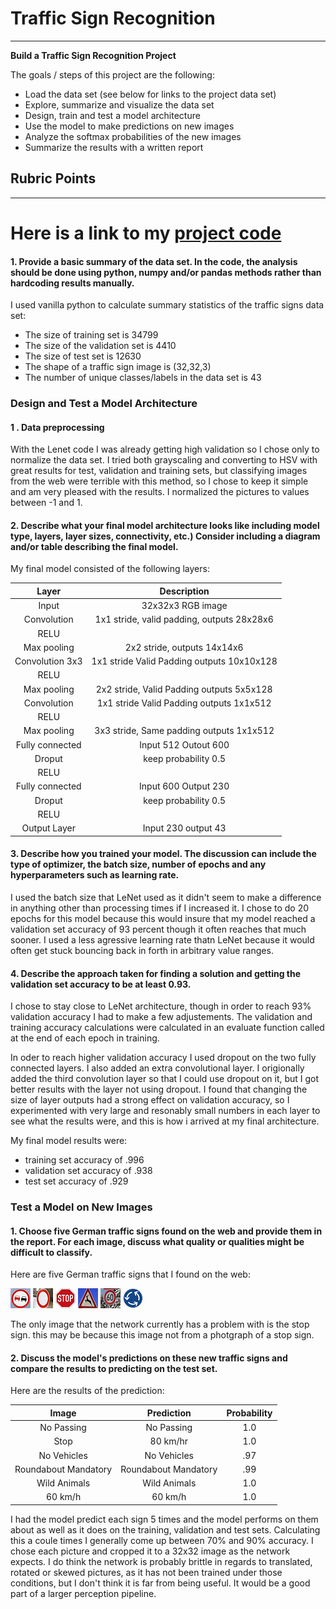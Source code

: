 # **Traffic Sign Recognition** 

---

**Build a Traffic Sign Recognition Project**

The goals / steps of this project are the following:
* Load the data set (see below for links to the project data set)
* Explore, summarize and visualize the data set
* Design, train and test a model architecture
* Use the model to make predictions on new images
* Analyze the softmax probabilities of the new images
* Summarize the results with a written report


[//]: # (Image References)

[image1]: ./examples/visualization.jpg "Visualization"
[image2]: ./examples/grayscale.jpg "Grayscaling"
[image3]: ./examples/random_noise.jpg "Random Noise"
[image4]: ./nopass.png "Traffic Sign 1"
[image5]: ./novh.png "Traffic Sign 2"
[image6]: ./stop.png "Traffic Sign 3"
[image7]: ./wild.png "Traffic Sign 4"
[image8]: ./60.png "Traffic Sign 5"
[image9]: ./round.png "Traffic Sign 6"

## Rubric Points
---

# Here is a link to my [project code](https://github.com/mi7flat5/Sign_Classifier/blob/master/Traffic_Sign_Classifier.ipynb)
                                      

#### 1. Provide a basic summary of the data set. In the code, the analysis should be done using python, numpy and/or pandas methods rather than hardcoding results manually.

I used vanilla python to calculate summary statistics of the traffic
signs data set:

* The size of training set is 34799
* The size of the validation set is 4410
* The size of test set is 12630
* The shape of a traffic sign image is (32,32,3)
* The number of unique classes/labels in the data set is 43



### Design and Test a Model Architecture

#### 1 . Data preprocessing

With the Lenet code I was already getting high validation so I chose only to normalize the data set. I tried both grayscaling and converting to HSV with great results for test, validation and training sets, but classifying images from the web were terrible with this method, so I chose to keep it simple and am very pleased with the results. I normalized the pictures to values between -1 and 1. 




#### 2. Describe what your final model architecture looks like including model type, layers, layer sizes, connectivity, etc.) Consider including a diagram and/or table describing the final model.

My final model consisted of the following layers:

| Layer         		|     Description	        					| 
|:---------------------:|:---------------------------------------------:| 
| Input         		| 32x32x3 RGB image   							| 
| Convolution      	| 1x1 stride, valid padding, outputs 28x28x6 	|
| RELU					|												|
| Max pooling	      	| 2x2 stride,  outputs 14x14x6 				|
| Convolution 3x3	    | 1x1 stride Valid Padding outputs 10x10x128     									|
| RELU					|												|
| Max pooling	      	| 2x2 stride,  Valid Padding 		outputs 5x5x128 		|
| Convolution	    | 1x1 stride Valid Padding outputs 1x1x512       									|
| RELU					|												|
| Max pooling	      	| 3x3 stride,  Same padding		outputs 1x1x512		|
| Fully connected		|  Input 512  Outout 600      									|
| Droput | keep probability 0.5 |
| RELU					|												|
| Fully connected		|   Input 600 Output 230   									|
| Droput | keep probability 0.5 |
| RELU					|												|
| Output Layer |  Input 230 output 43 

 


#### 3. Describe how you trained your model. The discussion can include the type of optimizer, the batch size, number of epochs and any hyperparameters such as learning rate.

I used the batch size that LeNet used as it didn't seem to make a difference in anything other than processing times if I increased it. I chose to do 20 epochs for this model because this would insure that my model reached a validation set accuracy of 93 percent though it often reaches that much sooner. I used a less agressive learning rate thatn LeNet because it would often get stuck bouncing back in forth in arbitrary value ranges. 

#### 4. Describe the approach taken for finding a solution and getting the validation set accuracy to be at least 0.93.

I chose to stay close to LeNet architecture, though in order to reach 93% validation accuracy I had to make a few adjustements. 
The validation and training accuracy calculations were calculated in an evaluate function called at the end of each epoch in training. 

In oder to reach higher validation accuracy I used dropout on the two fully connected layers. I also added an extra convolutional layer. 
I origionally added the third convolution layer so that I could use dropout on it, but I got better results with the layer not using dropout. I found that changing the size of layer outputs had a strong effect on validation accuracy, so I experimented with very large and resonably small numbers in each layer to see what the results were, and this is how i arrived at my final architecture. 

My final model results were:
* training set accuracy of .996
* validation set accuracy of .938
* test set accuracy of .929


### Test a Model on New Images

#### 1. Choose five German traffic signs found on the web and provide them in the report. For each image, discuss what quality or qualities might be difficult to classify.

Here are five German traffic signs that I found on the web:

![alt text][image4] ![alt text][image5] ![alt text][image6] 
![alt text][image7] ![alt text][image8] ![alt text][image9]

The only image that the network currently has a problem with is the stop sign. this may be because this image not from a photgraph of a stop sign. 

#### 2. Discuss the model's predictions on these new traffic signs and compare the results to predicting on the test set.

Here are the results of the prediction:

| Image			        |     Prediction	        					| Probability|
|:---------------------:|:----------------------:|:-----------------------:| 
| No Passing      		    | No Passing   									 | 1.0|
| Stop     			| 80 km/hr 										| 1.0 |
| No Vehicles					| No Vehicles										| .97|
| Roundabout Mandatory | Roundabout Mandatory | .99 |
|  Wild Animals  		| Wild Animals					 				| 1.0|
| 60 km/h				| 60 km/h	      							| 1.0|

I had the model predict each sign 5 times and the model performs on them about as well as it does on the training, validation and test sets. Calculating this a coule times I generally come up between 70% and 90% accuracy. I chose each picture and cropped it to a 32x32 image as the network expects. I do think the network is probably brittle in regards to translated, rotated or skewed pictures, as it has not been trained under those conditions, but I don't think it is far from being useful. It would be a good part of a larger perception pipeline. 






